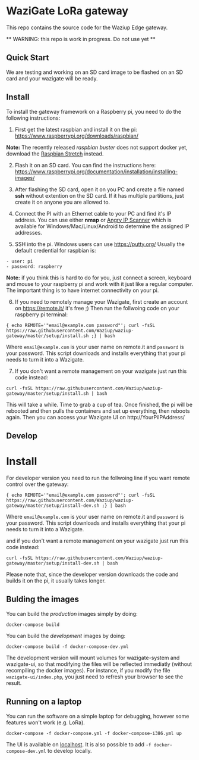 WaziGate LoRa gateway
=====================

This repo contains the source code for the Waziup Edge gateway.

** WARNING: this repo is work in progress. Do not use yet **

Quick Start
-----------

We are testing and working on an SD card image to be flashed on an SD card and your wazigate will be ready.


Install
-------

To install the gateway framework on a Raspberry pi, you need to do the following instructions:

1. First get the latest raspbian and install it on the pi: https://www.raspberrypi.org/downloads/raspbian/

**Note:** The recently released _raspbian buster_ does not support docker yet, download the [Raspbian Stretch](https://downloads.raspberrypi.org/raspbian_lite/images/raspbian_lite-2019-04-09/2019-04-08-raspbian-stretch-lite.zip) instead.

2. Flash it on an SD card. You can find the instructions here: https://www.raspberrypi.org/documentation/installation/installing-images/

3. After flashing the SD card, open it on you PC and create a file named **ssh** without extention on the SD card. If it has multiple partitions, just create it on anyone you are allowed to.

4. Connect the PI with an Ethernet cable to your PC and find it's IP address. You can use either **nmap** or [Angry IP Scanner](http://angryip.org/) which is available for Windows/Mac/Linux/Android to determine the assigned IP addresses.

5. SSH into the pi. Windows users can use https://putty.org/
Usually the default credential for raspbian is:

```
- user: pi
- password: raspberry
```
**Note:** if you think this is hard to do for you, just connect a screen, keyboard and mouse to your raspberry pi and work with it just like a regular computer. The important thing is to have internet connectivity on your pi.

6. If you need to remotely manage your Wazigate, first create an account on https://remote.it/ it's free ;)
Then run the follwoing code on your raspberry pi terminal:

```
{ echo REMOTE='"email@example.com password"'; curl -fsSL https://raw.githubusercontent.com/Waziup/waziup-gateway/master/setup/install.sh ;} | bash
```
Where `email@example.com` is your user name on remote.it and `password` is your password. This script downloads and installs everything that your pi needs to turn it into a Wazigate.

7. If you don't want a remote management on your wazigate just run this code instead:

```
curl -fsSL https://raw.githubusercontent.com/Waziup/waziup-gateway/master/setup/install.sh | bash
```

This will take a while. Time to grab a cup of tea.
Once finished, the pi will be rebooted and then pulls the containers and set up everything, then reboots again.
Then you can access your Wazigate UI on http://YourPiIPAddress/

Develop
-------

Install
=======

For developer version you need to run the follwoing line if you want remote control over the gateway:

```
{ echo REMOTE='"email@example.com password"'; curl -fsSL https://raw.githubusercontent.com/Waziup/waziup-gateway/master/setup/install-dev.sh ;} | bash
```
Where `email@example.com` is your user name on remote.it and `password` is your password. This script downloads and installs everything that your pi needs to turn it into a Wazigate.

and if you don't want a remote management on your wazigate just run this code instead:

```
curl -fsSL https://raw.githubusercontent.com/Waziup/waziup-gateway/master/setup/install-dev.sh | bash
```

Please note that, since the developer version downloads the code and builds it on the pi, it usually takes longer.


Bulding the images
------------------

You can build the *production* images simply by doing:
```
docker-compose build
```

You can build the *development* images by doing:
```
docker-compose build -f docker-compose-dev.yml
```

The development version will mount volumes for wazigate-system and wazigate-ui, so that modifying the files will be reflected immediatly (without recompiling the docker images).
For instance, if you modify the file `wazigate-ui/index.php`, you just need to refresh your browser to see the result.


Running on a laptop
-------------------

You can run the software on a simple laptop for debugging, however some features won't work (e.g. LoRa).
```
docker-compose -f docker-compose.yml -f docker-compose-i386.yml up
```
The UI is available on [localhost](http://localhost).
It is also possible to add `-f docker-compose-dev.yml` to develop locally.
